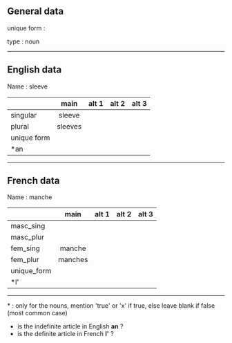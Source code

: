 ## General data

unique form :

type : noun

---

## English data

Name : sleeve

|             |  main   | alt 1 | alt 2 | alt 3 |
| :---------- | :-----: | :---: | :---: | ----- |
| singular    | sleeve  |       |       |       |
| plural      | sleeves |       |       |       |
| unique form |         |       |       |       |
| \*an        |         |       |       |       |

---

## French data

Name : manche

|             |  main   | alt 1 | alt 2 | alt 3 |
| :---------- | :-----: | :---: | :---: | :---: |
| masc_sing   |         |       |       |       |
| masc_plur   |         |       |       |       |
| fem_sing    | manche  |       |       |       |
| fem_plur    | manches |       |       |       |
| unique_form |         |       |       |       |
| \*l'        |         |       |       |       |

---

\* : only for the nouns, mention 'true' or 'x' if true, else leave blank if false (most common case)

- is the indefinite article in English **an** ?
- is the definite article in French **l'** ?
